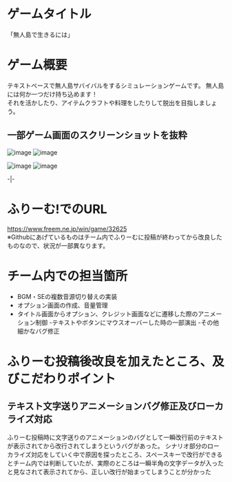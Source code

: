 # ゲームタイトル  
「無人島で生きるには」  
# ゲーム概要  
テキストベースで無人島サバイバルをするシミュレーションゲームです。
無人島には何か一つだけ持ち込めます！  
それを活かしたり、アイテムクラフトや料理をしたりして脱出を目指しましょう。  
## 一部ゲーム画面のスクリーンショットを抜粋  
![image](https://github.com/user-attachments/assets/595052e2-af66-47b4-9153-d534a0d09e5d)  ![image](https://github.com/user-attachments/assets/02784294-158a-421c-9799-e3a6736ca8b0)

![image](https://github.com/user-attachments/assets/bbd7ff3a-2a50-43a3-8771-323f4e31c531) ![image](https://github.com/user-attachments/assets/010c9727-e7ae-464e-a45a-15d836378ecf)

-|-

# ふりーむ!でのURL  
https://www.freem.ne.jp/win/game/32625  
※Githubにあげているものはチーム内でふりーむに投稿が終わってから改良したものなので、状況が一部異なります。  

# チーム内での担当箇所

- BGM・SEの複数音源切り替えの実装  
- オプション画面の作成、音量管理    
- タイトル画面からオプション、クレジット画面などに遷移した際のアニメーション制御
-テキストやボタンにマウスオーバーした時の一部演出
-その他細かなバグ修正

# ふりーむ投稿後改良を加えたところ、及びこだわりポイント
## テキスト文字送りアニメーションバグ修正及びローカライズ対応

 ふりーむ投稿時に文字送りのアニメーションのバグとして一瞬改行前のテキストが表示されてから改行されてしまうというバグがあった。
 シナリオ部分のローカライズ対応をしていく中で原因を探ったところ、スペースキーで改行ができるとチーム内では判断していたが、実際のところは一瞬半角の文字データが入ったと見なされて表示されてから、正しい改行が始まってしまうことが分かった

